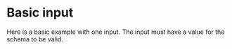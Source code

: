 # Basic input

Here is a basic example with one input. The input must have a value for the schema to be valid.


<Examples-BasicInput />
